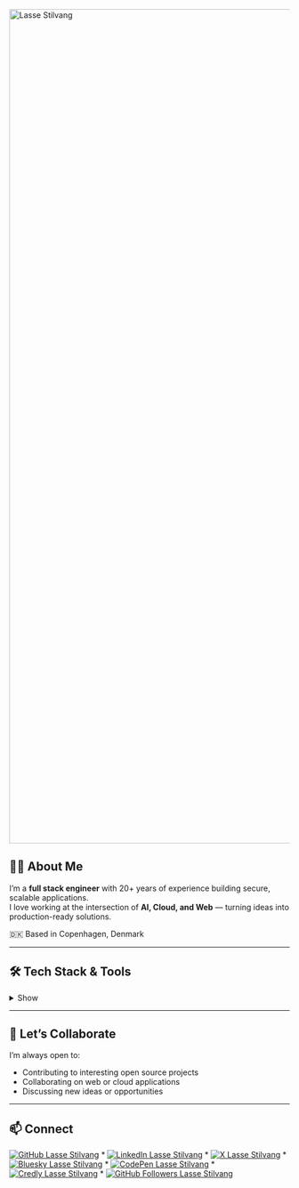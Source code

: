 <img width="3000" height="1500" alt="Lasse Stilvang" src="https://github.com/user-attachments/assets/c57b406b-28e1-4953-98c0-90c08a7dc97e" />

## 👨‍💻 About Me

I’m a **full stack engineer** with 20+ years of experience building secure, scalable applications.  
I love working at the intersection of **AI, Cloud, and Web** — turning ideas into production-ready solutions.  

🇩🇰 Based in Copenhagen, Denmark

---

## 🛠️ Tech Stack & Tools

<details>

<summary>Show</summary>

| Layer / Area | Technologies |
|--------------|--------------|
| 🖥️ Frontend     | [![React](https://img.shields.io/badge/React-%2320232a.svg?logo=react&logoColor=%2361DAFB)](#) [![Next.js](https://img.shields.io/badge/Next.js-black?logo=next.js&logoColor=white)](#) [![JavaScript](https://img.shields.io/badge/JavaScript-F7DF1E?logo=javascript&logoColor=000)](#) [![shadcn/ui](https://img.shields.io/badge/shadcn%2Fui-000?logo=shadcnui&logoColor=fff)](#) [![Tailwind CSS](https://img.shields.io/badge/Tailwind%20CSS-%2338B2AC.svg?logo=tailwind-css&logoColor=white)](#) [![Vite](https://img.shields.io/badge/Vite-646CFF?logo=vite&logoColor=fff)](#) [![Alpine.js](https://img.shields.io/badge/Alpine.js-8BC0D0?logo=alpinedotjs&logoColor=fff)](#) [![Astro](https://img.shields.io/badge/Astro-BC52EE?logo=astro&logoColor=fff)](#) [![Bootstrap](https://img.shields.io/badge/Bootstrap-7952B3?logo=bootstrap&logoColor=fff)](#) [![jQuery](https://img.shields.io/badge/jQuery-0769AD?logo=jquery&logoColor=fff)](#) |
| ⚙️ Backend      | [![TypeScript](https://img.shields.io/badge/TypeScript-3178C6?logo=typescript&logoColor=fff)](#) [![NodeJS](https://img.shields.io/badge/Node.js-6DA55F?logo=node.js&logoColor=white)](#) [![PHP](https://img.shields.io/badge/php-%23777BB4.svg?&logo=php&logoColor=white)](#) [![Laravel](https://img.shields.io/badge/Laravel-%23FF2D20.svg?logo=laravel&logoColor=white)](#) [![Symfony](https://img.shields.io/badge/Symfony-black?logo=symfony)](#) [![WordPress](https://img.shields.io/badge/WordPress-%2321759B.svg?logo=wordpress&logoColor=white)](#) |
| 🗄️ Database | [![Firebase](https://img.shields.io/badge/Firebase-039BE5?logo=Firebase&logoColor=white)](#) [![MariaDB](https://img.shields.io/badge/MariaDB-003545?logo=mariadb&logoColor=white)](#) [![MongoDB](https://img.shields.io/badge/MongoDB-%234ea94b.svg?logo=mongodb&logoColor=white)](#) [![MySQL](https://img.shields.io/badge/MySQL-4479A1?logo=mysql&logoColor=fff)](#) [![Postgres](https://img.shields.io/badge/Postgres-%23316192.svg?logo=postgresql&logoColor=white)](#) [![Redis](https://img.shields.io/badge/Redis-%23DD0031.svg?logo=redis&logoColor=white)](#) [![SQLite](https://img.shields.io/badge/SQLite-%2307405e.svg?logo=sqlite&logoColor=white)](#) [![Supabase](https://img.shields.io/badge/Supabase-3FCF8E?logo=supabase&logoColor=fff)](#) [![Drizzle](https://img.shields.io/badge/Drizzle-C5F74F?logo=drizzle&logoColor=000)](#) [![Prisma](https://img.shields.io/badge/Prisma-2D3748?logo=prisma&logoColor=white)](#) |
| ☁️ Cloud | [![AWS](https://custom-icon-badges.demolab.com/badge/AWS-%23FF9900.svg?logo=aws&logoColor=white)](#) [![Cloudflare](https://img.shields.io/badge/Cloudflare-F38020?logo=Cloudflare&logoColor=white)](#) [![Firebase](https://img.shields.io/badge/Firebase-039BE5?logo=Firebase&logoColor=white)](#) [![Google Cloud](https://img.shields.io/badge/Google%20Cloud-%234285F4.svg?logo=google-cloud&logoColor=white)](#) [![Netlify](https://img.shields.io/badge/Netlify-%23000000.svg?logo=netlify&logoColor=#00C7B7)](#) [![Oracle Cloud](https://custom-icon-badges.demolab.com/badge/Oracle%20Cloud-F80000?logo=oracle&logoColor=white)](#) [![Vercel](https://img.shields.io/badge/Vercel-%23000000.svg?logo=vercel&logoColor=white)](#) |
| 🧱 Infra | [![Docker](https://img.shields.io/badge/Docker-2496ED?logo=docker&logoColor=fff)](#) [![Kubernetes](https://img.shields.io/badge/Kubernetes-326CE5?logo=kubernetes&logoColor=fff)](#) [![Terraform](https://img.shields.io/badge/Terraform-844FBA?logo=terraform&logoColor=fff)](#) [![Helm](https://img.shields.io/badge/Helm-0F1689?logo=helm&logoColor=fff)](#) |
| 🔎 CI/CD | [![GitHub Actions](https://img.shields.io/badge/GitHub_Actions-2088FF?logo=github-actions&logoColor=white)](#) [![Jenkins](https://img.shields.io/badge/Jenkins-D24939?logo=jenkins&logoColor=white)](#) |
| 🧪 Testing | [![Codecov](https://img.shields.io/badge/Codecov-F01F7A?logo=codecov&logoColor=fff)](#) [![Snyk](https://img.shields.io/badge/Snyk-4C4A73?logo=snyk&logoColor=fff)](#) [![Cypress](https://img.shields.io/badge/Cypress-69D3A7?logo=cypress&logoColor=fff)](#) [![Playwright](https://custom-icon-badges.demolab.com/badge/Playwright-2EAD33?logo=playwright&logoColor=fff)](#) |
| 💻 Code Editor | [![Cursor](https://custom-icon-badges.demolab.com/badge/Cursor-000000?logo=cursor-ai-white)](#) [![VS Code](https://custom-icon-badges.demolab.com/badge/Visual%20Studio%20Code-0078d7.svg?logo=vsc&logoColor=white)](#) [![Windsurf](https://img.shields.io/badge/Windsurf-0B100F?logo=windsurf&logoColor=fff)](#) [![Zed](https://img.shields.io/badge/Zed-white?logo=zedindustries&logoColor=084CCF)](#) [![PhpStorm](https://img.shields.io/badge/PhpStorm-000?logo=phpstorm&logoColor=fff)](#) [![Replit](https://img.shields.io/badge/Replit-F26207?logo=replit&logoColor=fff)](#) [![Sublime Text](https://img.shields.io/badge/Sublime%20Text-%23575757.svg?logo=sublime-text&logoColor=important)](#) |
| 🤖 AI |	[![ChatGPT](https://img.shields.io/badge/ChatGPT-74aa9c?logo=openai&logoColor=white)](#) [![Claude](https://img.shields.io/badge/Claude-D97757?logo=claude&logoColor=fff)](#)	[![Deepseek](https://custom-icon-badges.demolab.com/badge/Deepseek-4D6BFF?logo=deepseek&logoColor=fff)](#)	[![Firebase Studio](https://custom-icon-badges.demolab.com/badge/Firebase%20Studio-F66C21?logo=firebase-studio&logoColor=fff)](#)	[![GitHub Copilot](https://img.shields.io/badge/GitHub%20Copilot-000?logo=githubcopilot&logoColor=fff)](#)	[![Hugging Face](https://img.shields.io/badge/Hugging%20Face-FFD21E?logo=huggingface&logoColor=000)](#)	[![Google Gemini](https://img.shields.io/badge/Google%20Gemini-886FBF?logo=googlegemini&logoColor=fff)](#)	[![Mistral AI](https://img.shields.io/badge/Mistral%20AI-FA520F?logo=mistral-ai&logoColor=fff)](#)	[![Ollama](https://img.shields.io/badge/Ollama-fff?logo=ollama&logoColor=000)](#)	[![Perplexity](https://img.shields.io/badge/Perplexity-1FB8CD?logo=perplexity&logoColor=fff)](#)	[![v0](https://img.shields.io/badge/v0-000?logo=v0&logoColor=fff)](#) |
| 🔌 API | [![OpenAPI](https://img.shields.io/badge/OpenAPI-6BA539?logo=openapiinitiative&logoColor=white)](#) [![Postman](https://img.shields.io/badge/Postman-FF6C37?logo=postman&logoColor=white)](#) [![Swagger](https://img.shields.io/badge/Swagger-85EA2D?logo=insomnia&logoColor=000)](#) |
| 🎨 Design | [![Figma](https://img.shields.io/badge/Figma-F24E1E?logo=figma&logoColor=white)](#) [![Storybook](https://img.shields.io/badge/Storybook-FF4785?logo=storybook&logoColor=fff)](#) [![Unsplash](https://img.shields.io/badge/Unsplash-000000?logo=Unsplash&logoColor=white)](#) |
| 🤝Collaboration | [![Jira](https://img.shields.io/badge/Jira-0052CC?logo=jira&logoColor=fff)](#) [![Linear](https://img.shields.io/badge/Linear-5E6AD2?logo=linear&logoColor=fff)](#) [![Miro](https://img.shields.io/badge/Miro-050038?logo=miro&logoColor=fff)](#) [![Slack](https://img.shields.io/badge/Slack-4A154B?logo=slack&logoColor=fff)](#) [![Trello](https://img.shields.io/badge/Trello-0052CC?logo=trello&logoColor=fff)](#) [![Zoom](https://img.shields.io/badge/Zoom-2D8CFF?logo=zoom&logoColor=white)](#) [![Confluence](https://img.shields.io/badge/Confluence-172B4D?logo=confluence&logoColor=fff)](#) [![Notion](https://img.shields.io/badge/Notion-000?logo=notion&logoColor=fff)](#) |

</details>

---

## 🤝 Let’s Collaborate

I’m always open to:

- Contributing to interesting open source projects  
- Collaborating on web or cloud applications  
- Discussing new ideas or opportunities  

---

## 📫 Connect

[![GitHub Lasse Stilvang](https://img.shields.io/badge/GitHub-%23121011.svg?logo=github&logoColor=white)](https://github.com/lassestilvang)
\* [![LinkedIn Lasse Stilvang](https://custom-icon-badges.demolab.com/badge/lassestilvang-0A66C2?logo=linkedin-white&logoColor=fff)](https://www.linkedin.com/in/lassestilvang/)
\* [![X Lasse Stilvang](https://img.shields.io/badge/lassestilvang-black?logo=x)](https://x.com/lassestilvang)
\* [![Bluesky Lasse Stilvang](https://img.shields.io/badge/lassestilvang.com-0285FF?logo=bluesky&logoColor=fff)](https://bsky.app/profile/lassestilvang.com)
\* [![CodePen Lasse Stilvang](https://img.shields.io/badge/CodePen-white?&logo=codepen&logoColor=black)](https://codepen.io/lassestilvang)
\* [![Credly Lasse Stilvang](https://img.shields.io/badge/Credly-white?logo=credly)](https://www.credly.com/users/lassestilvang)
\* [![GitHub Followers Lasse Stilvang](https://img.shields.io/github/followers/lassestilvang?label=follow&style=social)](https://github.com/lassestilvang?tab=followers)
